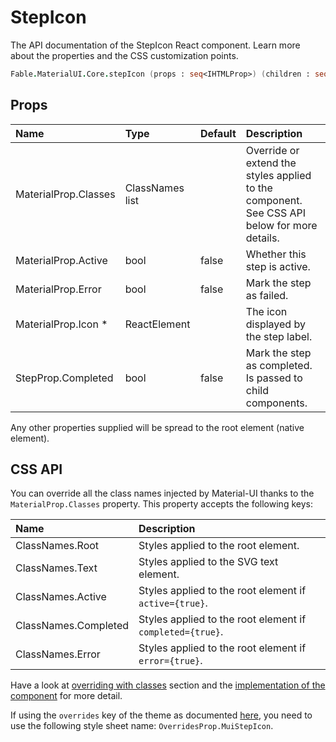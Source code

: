 # StepIcon

<p class="description">The API documentation of the StepIcon React component. Learn more about the properties and the CSS customization points.</p>

```fsharp
Fable.MaterialUI.Core.stepIcon (props : seq<IHTMLProp>) (children : seq<ReactElement>) : ReactElement
```



## Props

| Name | Type | Default | Description |
|:-----|:-----|:--------|:------------|
| <span class="prop-name">MaterialProp.Classes</span> | <span class="prop-type">ClassNames list</span> |   | Override or extend the styles applied to the component.  See CSS API below for more details.  |
| <span class="prop-name">MaterialProp.Active</span> | <span class="prop-type">bool</span> | <span class="prop-default">false</span> | Whether this step is active. |
| <span class="prop-name">MaterialProp.Error</span> | <span class="prop-type">bool</span> | <span class="prop-default">false</span> | Mark the step as failed. |
| <span class="prop-name required">MaterialProp.Icon *</span> | <span class="prop-type">ReactElement</span> |   | The icon displayed by the step label. |
| <span class="prop-name">StepProp.Completed</span> | <span class="prop-type">bool</span> | <span class="prop-default">false</span> | Mark the step as completed. Is passed to child components. |

Any other properties supplied will be spread to the root element (native element).

## CSS API

You can override all the class names injected by Material-UI thanks to the `MaterialProp.Classes` property.
This property accepts the following keys:


| Name | Description |
|:-----|:------------|
| <span class="prop-name">ClassNames.Root</span> | Styles applied to the root element.
| <span class="prop-name">ClassNames.Text</span> | Styles applied to the SVG text element.
| <span class="prop-name">ClassNames.Active</span> | Styles applied to the root element if `active={true}`.
| <span class="prop-name">ClassNames.Completed</span> | Styles applied to the root element if `completed={true}`.
| <span class="prop-name">ClassNames.Error</span> | Styles applied to the root element if `error={true}`.

Have a look at [overriding with classes](#/customization/overrides) section
and the [implementation of the component](https://github.com/mui-org/material-ui/tree/master/packages/material-ui/src/StepIcon/StepIcon.js)
for more detail.

If using the `overrides` key of the theme as documented
[here](#/customization/themes),
you need to use the following style sheet name: `OverridesProp.MuiStepIcon`.

<!--## Demos-->

<!--- [Steppers](/demos/steppers/)-->

